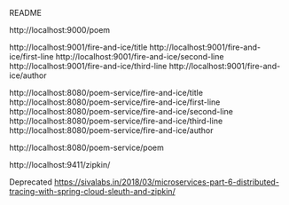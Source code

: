 README


http://localhost:9000/poem




http://localhost:9001/fire-and-ice/title
http://localhost:9001/fire-and-ice/first-line
http://localhost:9001/fire-and-ice/second-line
http://localhost:9001/fire-and-ice/third-line
http://localhost:9001/fire-and-ice/author




http://localhost:8080/poem-service/fire-and-ice/title
http://localhost:8080/poem-service/fire-and-ice/first-line
http://localhost:8080/poem-service/fire-and-ice/second-line
http://localhost:8080/poem-service/fire-and-ice/third-line
http://localhost:8080/poem-service/fire-and-ice/author


http://localhost:8080/poem-service/poem


http://localhost:9411/zipkin/






Deprecated
https://sivalabs.in/2018/03/microservices-part-6-distributed-tracing-with-spring-cloud-sleuth-and-zipkin/
